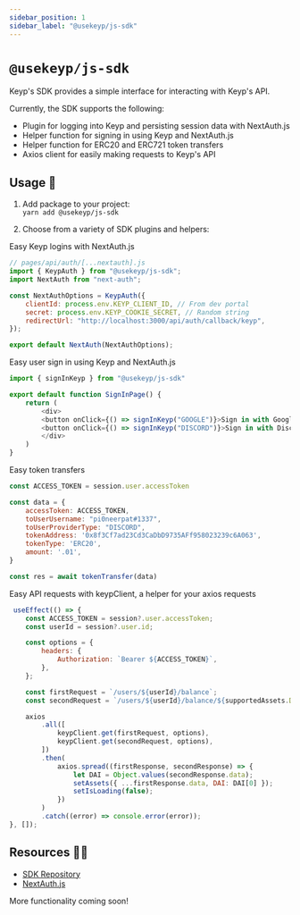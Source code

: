```yaml
---
sidebar_position: 1
sidebar_label: "@usekeyp/js-sdk"
---
```


# `@usekeyp/js-sdk`

Keyp's SDK provides a simple interface for interacting with Keyp's API.

Currently, the SDK supports the following:
- Plugin for logging into Keyp and persisting session data with NextAuth.js
- Helper function for signing in using Keyp and NextAuth.js
- Helper function for ERC20 and ERC721 token transfers
- Axios client for easily making requests to Keyp's API 

## Usage 📖

1.  Add package to your project:  
    `yarn add @usekeyp/js-sdk`

2. Choose from a variety of SDK plugins and helpers:

Easy Keyp logins with NextAuth.js

```js
// pages/api/auth/[...nextauth].js
import { KeypAuth } from "@usekeyp/js-sdk";
import NextAuth from "next-auth";

const NextAuthOptions = KeypAuth({
    clientId: process.env.KEYP_CLIENT_ID, // From dev portal
    secret: process.env.KEYP_COOKIE_SECRET, // Random string
    redirectUrl: "http://localhost:3000/api/auth/callback/keyp",
});

export default NextAuth(NextAuthOptions);
```

Easy user sign in using Keyp and NextAuth.js

```js
import { signInKeyp } from "@usekeyp/js-sdk"

export default function SignInPage() {
    return (
        <div>
        <button onClick={() => signInKeyp("GOOGLE")}>Sign in with Google</button>
        <button onClick={() => signInKeyp("DISCORD")}>Sign in with Discord</button>
        </div>
    )
}
```

Easy token transfers

```js
const ACCESS_TOKEN = session.user.accessToken

const data = {
    accessToken: ACCESS_TOKEN,
    toUserUsername: "pi0neerpat#1337",
    toUserProviderType: "DISCORD",
    tokenAddress: '0x8f3Cf7ad23Cd3CaDbD9735AFf958023239c6A063',
    tokenType: 'ERC20',
    amount: '.01',
}

const res = await tokenTransfer(data)
```

Easy API requests with keypClient, a helper for your axios requests

```js
 useEffect(() => {
    const ACCESS_TOKEN = session?.user.accessToken;
    const userId = session?.user.id;

    const options = {
        headers: {
            Authorization: `Bearer ${ACCESS_TOKEN}`,
        },
    };

    const firstRequest = `/users/${userId}/balance`;
    const secondRequest = `/users/${userId}/balance/${supportedAssets.DAI}`;

    axios
        .all([
            keypClient.get(firstRequest, options),
            keypClient.get(secondRequest, options),
        ])
        .then(
            axios.spread((firstResponse, secondResponse) => {
                let DAI = Object.values(secondResponse.data);
                setAssets({ ...firstResponse.data, DAI: DAI[0] });
                setIsLoading(false);
            })
        )
        .catch((error) => console.error(error));
}, []);
```


## Resources 🧑‍💻

- [SDK Repository](https://github.com/UseKeyp/usekeyp-js-sdk)
- [NextAuth.js](https://next-auth.js.org/)

More functionality coming soon!
